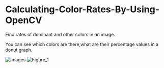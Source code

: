 # Calculating-Color-Rates-By-Using-OpenCV

 Find rates of dominant and other colors in an image.

 You can see which colors are there,what are their percentage values in a donut graph.
 
 
 
 
 ![images](https://user-images.githubusercontent.com/53530231/62608615-d2dbae00-b908-11e9-9b5e-a890d787959f.jpg) ![Figure_1](https://user-images.githubusercontent.com/53530231/62608629-d838f880-b908-11e9-890f-7f667c1940d0.png)




